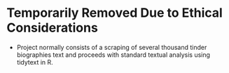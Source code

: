 # Temporarily Removed Due to Ethical Considerations
- Project normally consists of a scraping of several thousand tinder biographies text and proceeds with standard textual analysis using tidytext in R.